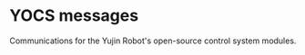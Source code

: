 YOCS messages
=============

Communications for the Yujin Robot's open-source control system modules.
